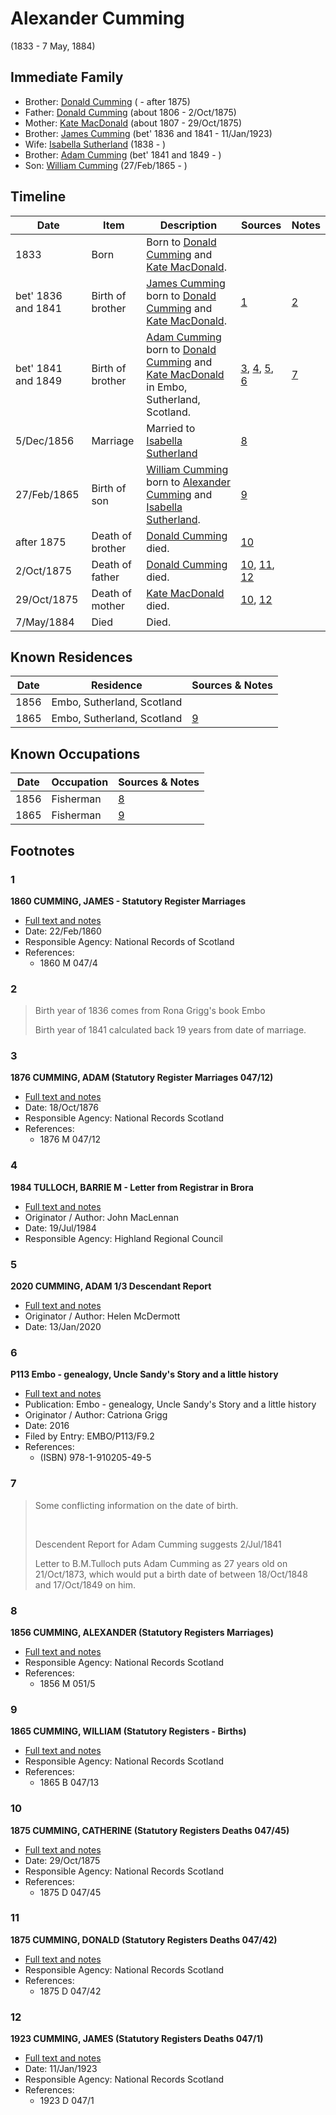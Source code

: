 ﻿---
layout: person
subject_key: i7028096
permalink: /people/i7028096
---

# Alexander Cumming
(1833 - 7 May, 1884)

## Immediate Family

* Brother: [Donald Cumming](./@69575920@-donald-cumming-b-d1875.md) ( - after 1875)
* Father: [Donald Cumming](./@45726416@-donald-cumming-b1806-d1875-10-2.md) (about 1806 - 2/Oct/1875)
* Mother: [Kate MacDonald](./@28255030@-kate-macdonald-b1807-d1875-10-29.md) (about 1807 - 29/Oct/1875)
* Brother: [James Cumming](./@66384942@-james-cumming-b1836~1841-d1923-1-11.md) (bet' 1836 and 1841 - 11/Jan/1923)
* Wife: [Isabella Sutherland](./@79967653@-isabella-sutherland-b1838-d.md) (1838 - )
* Brother: [Adam Cumming](./@55409960@-adam-cumming-b1841~1849-d.md) (bet' 1841 and 1849 - )
* Son: [William Cumming](./@90082380@-william-cumming-b1865-2-27-d.md) (27/Feb/1865 - )

## Timeline

Date | Item | Description | Sources | Notes
---|---|---|---|---
1833 | Born | Born to [Donald Cumming](./@45726416@-donald-cumming-b1806-d1875-10-2.md) and [Kate MacDonald](./@28255030@-kate-macdonald-b1807-d1875-10-29.md). |  | 
bet' 1836 and 1841 | Birth of brother | [James Cumming](./@66384942@-james-cumming-b1836~1841-d1923-1-11.md) born to [Donald Cumming](./@45726416@-donald-cumming-b1806-d1875-10-2.md) and [Kate MacDonald](./@28255030@-kate-macdonald-b1807-d1875-10-29.md). | [1](#1) | [2](#2)
bet' 1841 and 1849 | Birth of brother | [Adam Cumming](./@55409960@-adam-cumming-b1841~1849-d.md) born to [Donald Cumming](./@45726416@-donald-cumming-b1806-d1875-10-2.md) and [Kate MacDonald](./@28255030@-kate-macdonald-b1807-d1875-10-29.md) in Embo, Sutherland, Scotland. | [3](#3), [4](#4), [5](#5), [6](#6) | [7](#7)
5/Dec/1856 | Marriage | Married to [Isabella Sutherland](./@79967653@-isabella-sutherland-b1838-d.md)  | [8](#8) | 
27/Feb/1865 | Birth of son | [William Cumming](./@90082380@-william-cumming-b1865-2-27-d.md) born to [Alexander Cumming](./@7028096@-alexander-cumming-b1833-d1884-5-7.md) and [Isabella Sutherland](./@79967653@-isabella-sutherland-b1838-d.md). | [9](#9) | 
after 1875 | Death of brother | [Donald Cumming](./@69575920@-donald-cumming-b-d1875.md) died. | [10](#10) | 
2/Oct/1875 | Death of father | [Donald Cumming](./@45726416@-donald-cumming-b1806-d1875-10-2.md) died. | [10](#10), [11](#11), [12](#12) | 
29/Oct/1875 | Death of mother | [Kate MacDonald](./@28255030@-kate-macdonald-b1807-d1875-10-29.md) died. | [10](#10), [12](#12) | 
7/May/1884 | Died | Died. |  | 

## Known Residences

Date | Residence | Sources & Notes
---|---|---
1856 | Embo, Sutherland, Scotland | 
1865 | Embo, Sutherland, Scotland | [9](#9)

## Known Occupations

Date | Occupation | Sources & Notes
---|---|---
1856 | Fisherman | [8](#8)
1865 | Fisherman | [9](#9)

## Footnotes

### 1

**1860 CUMMING, JAMES - Statutory Register Marriages**

* [Full text and notes](../sources/@18366368@-1860-cumming,-james-statutory-register-marriages.md)
* Date: 22/Feb/1860
* Responsible Agency: National Records of Scotland
* References: 
  * 1860 M 047/4

### 2

> Birth year of 1836 comes from Rona Grigg's book Embo
>
> Birth year of 1841 calculated back 19 years from date of marriage.
>


### 3

**1876 CUMMING, ADAM (Statutory Register Marriages 047/12)**

* [Full text and notes](../sources/@83474524@-1876-cumming,-adam-statutory-register-marriages-047-12-.md)
* Date: 18/Oct/1876
* Responsible Agency: National Records Scotland
* References: 
  * 1876 M 047/12

### 4

**1984 TULLOCH, BARRIE M - Letter from Registrar in Brora**

* [Full text and notes](../sources/@94133243@-1984-tulloch,-barrie-m-letter-from-registrar-in-brora.md)
* Originator / Author: John MacLennan
* Date: 19/Jul/1984
* Responsible Agency: Highland Regional Council

### 5

**2020 CUMMING, ADAM 1/3 Descendant Report**

* [Full text and notes](../sources/@96911480@-2020-cumming,-adam-1-3-descendant-report.md)
* Originator / Author: Helen McDermott
* Date: 13/Jan/2020

### 6

**P113 Embo - genealogy, Uncle Sandy's Story and a little history**

* [Full text and notes](../sources/@17489530@-p113-embo-genealogy,-uncle-sandy's-story-and-a-little-history.md)
* Publication: Embo - genealogy, Uncle Sandy's Story and a little history
* Originator / Author: Catriona Grigg
* Date: 2016
* Filed by Entry: EMBO/P113/F9.2
* References: 
  * (ISBN) 978-1-910205-49-5

### 7

> Some conflicting information on the date of birth.
>
> <br/>
>
> Descendent Report for Adam Cumming suggests 2/Jul/1841
>
> Letter to B.M.Tulloch puts Adam Cumming as 27 years old on 21/Oct/1873, which would put a birth date of between 18/Oct/1848 and 17/Oct/1849 on him.
>


### 8

**1856 CUMMING, ALEXANDER (Statutory Registers Marriages)**

* [Full text and notes](../sources/@68937264@-1856-cumming,-alexander-statutory-registers-marriages-.md)
* Responsible Agency: National Records Scotland
* References: 
  * 1856 M 051/5

### 9

**1865 CUMMING, WILLIAM (Statutory Registers - Births)**

* [Full text and notes](../sources/@65409036@-1865-cumming,-william-statutory-registers-births-.md)
* Responsible Agency: National Records Scotland
* References: 
  * 1865 B 047/13

### 10

**1875 CUMMING, CATHERINE (Statutory Registers Deaths 047/45)**

* [Full text and notes](../sources/@33233488@-1875-cumming,-catherine-statutory-registers-deaths-047-45-.md)
* Date: 29/Oct/1875
* Responsible Agency: National Records Scotland
* References: 
  * 1875 D 047/45

### 11

**1875 CUMMING, DONALD (Statutory Registers Deaths 047/42)**

* [Full text and notes](../sources/@45089720@-1875-cumming,-donald-statutory-registers-deaths-047-42-.md)
* Responsible Agency: National Records Scotland
* References: 
  * 1875 D 047/42

### 12

**1923 CUMMING, JAMES (Statutory Registers Deaths 047/1)**

* [Full text and notes](../sources/@1949468@-1923-cumming,-james-statutory-registers-deaths-047-1-.md)
* Date: 11/Jan/1923
* Responsible Agency: National Records Scotland
* References: 
  * 1923 D 047/1

